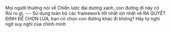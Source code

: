 Mọi người thường nói về Chiến lược đại dương xanh, con đường đi này có Rủi ro gì. --- Sử dụng toàn bộ các framework tốt nhất xịn nhất về RA QUYẾT ĐỊNH ĐỂ CHỌN LỰA, bạn có chọn con đường khác đi không? Hãy tự nghi ngờ suy nghĩ của chính mình